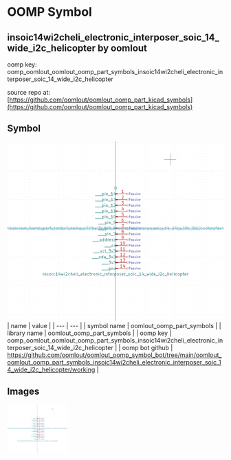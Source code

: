 # OOMP Symbol  
## insoic14wi2cheli_electronic_interposer_soic_14_wide_i2c_helicopter  by oomlout  
  
oomp key: oomp_oomlout_oomlout_oomp_part_symbols_insoic14wi2cheli_electronic_interposer_soic_14_wide_i2c_helicopter  
  
source repo at: [https://github.com/oomlout/oomlout_oomp_part_kicad_symbols](https://github.com/oomlout/oomlout_oomp_part_kicad_symbols)  
## Symbol  
  
[![working.png](working_600.png)](working.png)  
| name | value | 
| --- | --- | 
| symbol name | oomlout_oomp_part_symbols | 
| library name | oomlout_oomp_part_symbols | 
| oomp key | oomp_oomlout_oomlout_oomp_part_symbols_insoic14wi2cheli_electronic_interposer_soic_14_wide_i2c_helicopter | 
| oomp bot github | https://github.com/oomlout/oomlout_oomp_symbol_bot/tree/main/oomlout_oomlout_oomp_part_symbols_insoic14wi2cheli_electronic_interposer_soic_14_wide_i2c_helicopter/working | 
## Images  
  
[![working.png](working_140.png)](working.png)  
